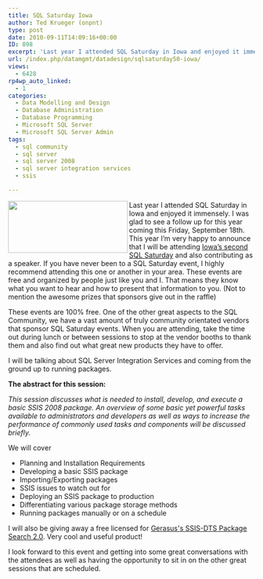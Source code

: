 ```yaml
---
title: SQL Saturday Iowa
author: Ted Krueger (onpnt)
type: post
date: 2010-09-11T14:09:16+00:00
ID: 898
excerpt: 'Last year I attended SQL Saturday in Iowa and enjoyed it immensely.  I was glad to see a follow up for this year coming this Friday, September 18th.  This year I’m very happy to announce that I will be attending Iowa’s second SQL Saturday and also contributing as a speaker.  If you have never been to a SQL Saturday event, I highly recommend attending this one or another in your area.  These events are free and organized by people just like you and I.'
url: /index.php/datamgmt/datadesign/sqlsaturday50-iowa/
views:
  - 6428
rp4wp_auto_linked:
  - 1
categories:
  - Data Modelling and Design
  - Database Administration
  - Database Programming
  - Microsoft SQL Server
  - Microsoft SQL Server Admin
tags:
  - sql community
  - sql server
  - sql server 2008
  - sql server integration services
  - ssis

---
```

<div class="image_block">
  <img src="/wp-content/uploads/blogs/DataMgmt/sqlsat50.gif" alt="" title="" width="244" height="106" align="left" />
</div>

Last year I attended SQL Saturday in Iowa and enjoyed it immensely. I was glad to see a follow up for this year coming this Friday, September 18th. This year I’m very happy to announce that I will be attending [Iowa’s second SQL Saturday][1] and also contributing as a speaker. If you have never been to a SQL Saturday event, I highly recommend attending this one or another in your area. These events are free and organized by people just like you and I. That means they know what you want to hear and how to present that information to you. (Not to mention the awesome prizes that sponsors give out in the raffle)

These events are 100% free. One of the other great aspects to the SQL Community, we have a vast amount of truly community orientated vendors that sponsor SQL Saturday events. When you are attending, take the time out during lunch or between sessions to stop at the vendor booths to thank them and also find out what great new products they have to offer.

I will be talking about SQL Server Integration Services and coming from the ground up to running packages.

**The abstract for this session:**

_This session discusses what is needed to install, develop, and execute a basic SSIS 2008 package. An overview of some basic yet powerful tasks available to administrators and developers as well as ways to increase the performance of commonly used tasks and components will be discussed briefly._ 

<span class="MT_under">We will cover</span> 

  * Planning and Installation Requirements
  * Developing a basic SSIS package 
  * Importing/Exporting packages 
  * SSIS issues to watch out for 
  * Deploying an SSIS package to production 
  * Differentiating various package storage methods 
  * Running packages manually or on a schedule

I will also be giving away a free licensed for [Gerasus's SSIS-DTS Package Search 2.0][2]. Very cool and useful product! 

I look forward to this event and getting into some great conversations with the attendees as well as having the opportunity to sit in on the other great sessions that are scheduled.

 [1]: http://www.sqlsaturday.com/eventhome.aspx
 [2]: http://www.gerasus.com/